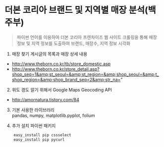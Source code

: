 # 더본 코리아 브랜드 및 지역별 매장 분석(백주부)

> 파이썬 언어를 이용하여 더본 코리아 프렌차이즈 웹 사이트 크롤링을 통해 매장 정보 및 지역 정보를 도출하여 브랜드, 매장수, 지역 정보 시각화 

1. 매장 찾기 게시글의 목록과 매장 상세 내용
 * http://www.theborn.co.kr/tb/store_domestic.asp
 * http://www.theborn.co.kr/store_detail.asp?shop_seq=1&amp;st_seoul=&amp;st_region=&amp;shop_seoul=&amp;t_shop_region=&amp;shop_brand_seq=2&amp;str_na="

2. 위도 경도 알기 위해서  Google Maps Geocoding API
 * http://amornatura.tistory.com/84
 
3. 기본 사용한 라이브러리  
 pandas, numpy, matplotlib.pyplot, folium

4. 추가 설치 파이썬 패키지 
```bash
	easy_install pip cssselect
	easy_install pip pycurl
```
